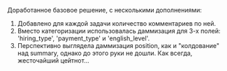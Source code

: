Доработанное базовое решение, с несколькими дополнениями:

1. Добавлено для каждой задачи количество комментариев по ней.
2. Вместо категоризации использовалась даммизация для 3-х полей: 'hiring_type', 'payment_type' и 'english_level'.
3. Перспективно выглядела даммизация position, как и "колдование" над summary, однако до этого руки не дошли. Как всегда, жесточайший цейтнот...
